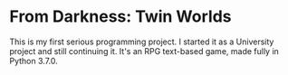 # From Darkness: Twin Worlds
This is my first serious programming project. I started it as a University project and still continuing it. It's an RPG text-based game, made fully in Python 3.7.0.
